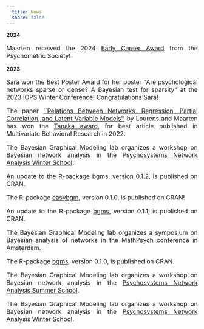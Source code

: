 ```yaml
---
  title: News
  share: false
---
```


**2024**

<p style="font-size:medium;text-align:justify">Maarten received the 2024 <a href = https://www.psychometricsociety.org/early-career-award>Early Career Award</a> from the Psychometric Society!</p>

**2023**

<p style="font-size:medium;text-align:justify">Sara won the Best Poster Award for her poster "Are psychological networks sparse or dense? A Bayesian test for sparsity" at the 2023 IOPS Winter Conference! Congratulations Sara!</p>

<p style="font-size:medium;text-align:justify"> The paper <a href = "https://www.tandfonline.com/doi/full/10.1080/00273171.2021.1938959">``Relations Between Networks, Regression, Partial Correlation, and Latent Variable Models''</a> by Lourens and Maarten has won the <a href = "https://www.smep.org/awards/tanaka">Tanaka award</a>, for best article published in Multivariate Behavioral Research in 2022.</p>

<p style="font-size:medium;text-align:justify"> The Bayesian Graphical Modeling lab organizes a workshop on Bayesian network analysis in the <a href = "http://psychosystems.org/networks-winter-school-2024/">Psychosystems Network Analysis Winter School</a>.</p>

<p style="font-size:medium;text-align:justify"> An update to the R-package <a href = "https://cran.r-project.org/package=bgms">bgms</a>, version 0.1.2, is published on CRAN.</p>

<p style="font-size:medium;text-align:justify"> The R-package <a href = "https://cran.r-project.org/package=easybgm">easybgm</a>, version 0.1.0, is published on CRAN!</p>

<p style="font-size:medium;text-align:justify"> An update to the R-package <a href = "https://cran.r-project.org/package=bgms">bgms</a>, version 0.1.1, is published on CRAN.</p>

<p style="font-size:medium;text-align:justify"> The Bayesian Graphical Modeling lab organizes a symposium on Bayesian analysis of networks in the <a href = "https://mathpsych.org/conference/12/">MathPsych conference</a> in Amsterdam.</p>

<p style="font-size:medium;text-align:justify"> The R-package <a href = "https://cran.r-project.org/package=bgms">bgms</a>, version 0.1.0, is published on CRAN.</p>

<p style="font-size:medium;text-align:justify"> The Bayesian Graphical Modeling lab organizes a workshop on Bayesian network analysis in the <a href = "http://psychosystems.org/events/">Psychosystems Network Analysis Summer School</a>.</p>

<p style="font-size:medium;text-align:justify"> The Bayesian Graphical Modeling lab organizes a workshop on Bayesian network analysis in the <a href = "http://psychosystems.org/networks-winter-school-2023/">Psychosystems Network Analysis Winter School</a>.</p>

